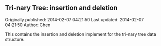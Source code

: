 ## Tri-nary Tree: insertion and deletion 
Originally published: 2014-02-07 04:21:50 
Last updated: 2014-02-07 04:21:50 
Author: Chen  
 
This contains the insertion and deletion implement for the tri-nary tree data structure.